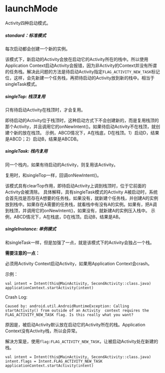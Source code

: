 # launchMode

Activity四种启动模式。

##### standard：标准模式

每次启动都会创建一个新的实例。

该模式下，新启动的Activity会放在启动它的Activity所在的栈中。所以使用Application Context启动Activity会报错，因为非Activity的Context并没有所谓的任务栈。解决此问题的方法是待启动Activity指定``FLAG_ACTIVITY_NEW_TASK``标记位，这样，会先新建一个任务栈，再把待启动的Activity放到新的栈中。相当于singleTask模式。

##### singleTop: 栈顶复用

只有待启动Activity在栈顶时，才会复用。

即待启动的Activity位于栈顶时，这种启动方式下不会创建新的，而是复用栈顶的那个Activity，并且调用它的onNewIntent()。如果待启动Activity不在栈顶，就创建个新的放在栈顶。
    示例，ABCD情况下，A在栈底，D在栈顶。1）启动D，结果是ABCD；2）启动B，结果是ABCDB。

##### singleTask: 栈内复用

同一个栈内，如果有待启动的Activity，则复用该Activity。

复用时，和singleTop一样，回调onNewIntent()。

该模式具有clearTop作用，即待启动Activity上调到栈顶时，位于它前面的Activity会被清除。
    具体解释，具有singleTask模式的Activity A被启动时，系统会首先找是否存在A想要的任务栈，如果没有，就新建个任务栈，并创建A的实例放到栈中。如果存在A需要的任务栈，就看栈中有没有A的实例。如果有，把A调到栈顶，并调用它的onNewIntent()，如果没有，就新建A的实例压入栈中。
    示例，ABCD情况下，A在栈底，D在栈顶。启动B，结果是AB。

##### singleInstance: 单例模式

和singleTask一样，但是加强了一点，就是该模式下的Activity会独占一个栈。
    
    
**需要注意的一点：**

必须用Activity Context启动Activity，如果用Application Context会crash。

示例：

```
val intent = Intent(this@MainActivity, SecondActivity::class.java)
applicationContext.startActivity(intent)

```

Crash Log:

```
Caused by: android.util.AndroidRuntimeException: Calling startActivity() from outside of an Activity  context requires the FLAG_ACTIVITY_NEW_TASK flag. Is this really what you want?
```

原因是，被启动Activity默认放在启动它的Activity所在的栈。Application Context没有Activity栈，所以会异常。

解决方案是，使用``flag:FLAG_ACTIVITY_NEW_TASK``，让被启动Activity处在新建的栈。

```
val intent = Intent(this@MainActivity, SecondActivity::class.java)
intent.flags = Intent.FLAG_ACTIVITY_NEW_TASK
applicationContext.startActivity(intent)
```

